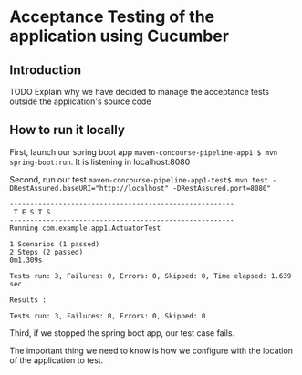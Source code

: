 # Acceptance Testing of the application using Cucumber

## Introduction

TODO Explain why we have decided to manage the acceptance tests outside the application's source code


## How to run it locally

First, launch our spring boot app `maven-concourse-pipeline-app1 $ mvn spring-boot:run`. It is listening in localhost:8080

Second, run our test `maven-concourse-pipeline-app1-test$ mvn test -DRestAssured.baseURI="http://localhost" -DRestAssured.port=8080" `
```
-------------------------------------------------------
 T E S T S
-------------------------------------------------------
Running com.example.app1.ActuatorTest

1 Scenarios (1 passed)
2 Steps (2 passed)
0m1.309s

Tests run: 3, Failures: 0, Errors: 0, Skipped: 0, Time elapsed: 1.639 sec

Results :

Tests run: 3, Failures: 0, Errors: 0, Skipped: 0
```

Third, if we stopped the spring boot app, our test case fails.

The important thing we need to know is how we configure with the location of the application to test.
